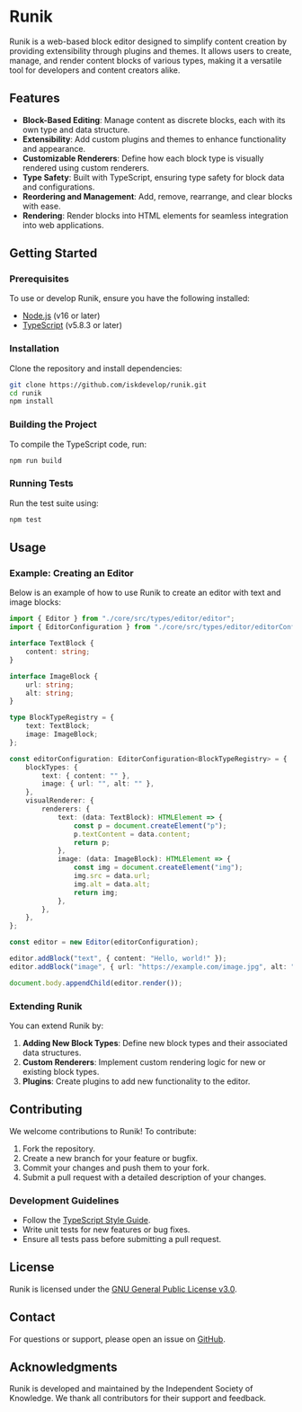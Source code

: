 # Runik

Runik is a web-based block editor designed to simplify content creation by providing extensibility through plugins and themes. It allows users to create, manage, and render content blocks of various types, making it a versatile tool for developers and content creators alike.

## Features

- **Block-Based Editing**: Manage content as discrete blocks, each with its own type and data structure.
- **Extensibility**: Add custom plugins and themes to enhance functionality and appearance.
- **Customizable Renderers**: Define how each block type is visually rendered using custom renderers.
- **Type Safety**: Built with TypeScript, ensuring type safety for block data and configurations.
- **Reordering and Management**: Add, remove, rearrange, and clear blocks with ease.
- **Rendering**: Render blocks into HTML elements for seamless integration into web applications.

## Getting Started

### Prerequisites

To use or develop Runik, ensure you have the following installed:

- [Node.js](https://nodejs.org/) (v16 or later)
- [TypeScript](https://www.typescriptlang.org/) (v5.8.3 or later)

### Installation

Clone the repository and install dependencies:

```bash
git clone https://github.com/iskdevelop/runik.git
cd runik
npm install
```

### Building the Project

To compile the TypeScript code, run:

```bash
npm run build
```

### Running Tests

Run the test suite using:

```bash
npm test
```

## Usage

### Example: Creating an Editor

Below is an example of how to use Runik to create an editor with text and image blocks:

```typescript
import { Editor } from "./core/src/types/editor/editor";
import { EditorConfiguration } from "./core/src/types/editor/editorConfiguration";

interface TextBlock {
    content: string;
}

interface ImageBlock {
    url: string;
    alt: string;
}

type BlockTypeRegistry = {
    text: TextBlock;
    image: ImageBlock;
};

const editorConfiguration: EditorConfiguration<BlockTypeRegistry> = {
    blockTypes: {
        text: { content: "" },
        image: { url: "", alt: "" },
    },
    visualRenderer: {
        renderers: {
            text: (data: TextBlock): HTMLElement => {
                const p = document.createElement("p");
                p.textContent = data.content;
                return p;
            },
            image: (data: ImageBlock): HTMLElement => {
                const img = document.createElement("img");
                img.src = data.url;
                img.alt = data.alt;
                return img;
            },
        },
    },
};

const editor = new Editor(editorConfiguration);

editor.addBlock("text", { content: "Hello, world!" });
editor.addBlock("image", { url: "https://example.com/image.jpg", alt: "Example Image" });

document.body.appendChild(editor.render());
```

### Extending Runik

You can extend Runik by:

1. **Adding New Block Types**: Define new block types and their associated data structures.
2. **Custom Renderers**: Implement custom rendering logic for new or existing block types.
3. **Plugins**: Create plugins to add new functionality to the editor.

## Contributing

We welcome contributions to Runik! To contribute:

1. Fork the repository.
2. Create a new branch for your feature or bugfix.
3. Commit your changes and push them to your fork.
4. Submit a pull request with a detailed description of your changes.

### Development Guidelines

- Follow the [TypeScript Style Guide](https://typescript-eslint.io/rules/).
- Write unit tests for new features or bug fixes.
- Ensure all tests pass before submitting a pull request.

## License

Runik is licensed under the [GNU General Public License v3.0](./LICENSE).

## Contact

For questions or support, please open an issue on [GitHub](https://github.com/iskdevelop/runik/issues).

## Acknowledgments

Runik is developed and maintained by the Independent Society of Knowledge. We thank all contributors for their support and feedback.
